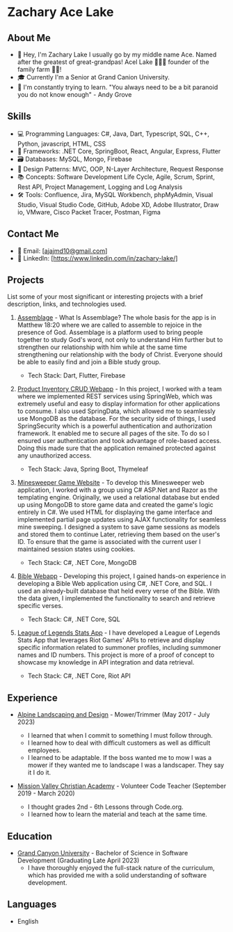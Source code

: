 # Zachary Ace Lake

## About Me

- 👋 Hey, I'm Zachary Lake I usually go by my middle name Ace. Named after the greatest of great-grandpas! Acel Lake 👨🏽‍🌾 founder of the family farm 🚜🥔!
- 🎓 Currently I'm a Senior at Grand Canion University.
- 🌱 I'm constantly trying to learn. "You always need to be a bit paranoid you do not know enough" - Andy Grove

## Skills

- 💻 Programming Languages: C#, Java, Dart, Typescript, SQL, C++, Python, javascript, HTML, CSS
- 🧱 Frameworks: .NET Core, SpringBoot, React, Angular, Express, Flutter
- 🗃️ Databases: MySQL, Mongo, Firebase
- 📔 Design Patterns: MVC, OOP, N-Layer Architecture, Request Response
- 📚 Concepts: Software Development Life Cycle, Agile, Scrum, Sprint, Rest API, Project Management, Logging and Log Analysis
- 🛠️ Tools: Confluence, Jira, MySQL Workbench, phpMyAdmin, Visual Studio, Visual Studio Code, GitHub, Adobe XD, Adobe Illustrator, Draw io, VMware, Cisco Packet Tracer, Postman, Figma

## Contact Me

- 📧 Email: [ajajmd10@gmail.com]
- 💼 LinkedIn: [https://www.linkedin.com/in/zachary-lake/]

## Projects

List some of your most significant or interesting projects with a brief description, links, and technologies used.

1. [Assemblage](https://github.com/AceLake/Assemblage-Flutter) - What Is Assemblage? The whole basis for the app is in Matthew 18:20 where we are called to assemble to rejoice in the presence of God. Assemblage is a platform used to bring people together to study God's word, not only to understand Him further but to strengthen our relationship with him while at the same time strengthening our relationship with the body of Christ. Everyone should be able to easily find and join a Bible study group.
   - Tech Stack: Dart, Flutter, Firebase

2. [Product Inventory CRUD Webapp](https://github.com/Longsleevesz/CST-339-asignment) - In this project, I worked with a team where we implemented REST services using SpringWeb, which was extremely useful and easy to display information for other applications to consume. I also used SpringData, which allowed me to seamlessly use MongoDB as the database. For the security side of things, I used SpringSecurity which is a powerful authentication and authorization framework. It enabled me to secure all pages of the site. To do so I ensured user authentication and took advantage of role-based access. Doing this made sure that the application remained protected against any unauthorized access.

   - Tech Stack: Java, Spring Boot, Thymeleaf

3. [Minesweeper Game Website](https://github.com/Jugooch/Milestone-CST350) - To develop this Minesweeper web application, I worked with a group using C# ASP.Net and Razor as the templating engine. Originally, we used a relational database but ended up using MongoDB to store game data and created the game's logic entirely in C#. We used HTML for displaying the game interface and implemented partial page updates using AJAX functionality for seamless mine sweeping. I designed a system to save game sessions as models and stored them to continue Later, retrieving them based on the user's ID. To ensure that the game is associated with the current user I maintained session states using cookies.

   - Tech Stack: C#, .NET Core, MongoDB  

4. [Bible Webapp](https://github.com/AceLake/BibleAppKJV) - Developing this project, I gained hands-on experience in developing a Bible Web application using C#, .NET Core, and SQL. I used an already-built database that held every verse of the Bible. With the data given, I implemented the functionality to search and retrieve specific verses.

   - Tech Stack: C#, .NET Core, SQL

5. [League of Legends Stats App](https://github.com/AceLake/League-Info-app) - I have developed a League of Legends Stats App that leverages Riot Games' APIs to retrieve and display specific information related to summoner profiles, including summoner names and ID numbers. This project is more of a proof of concept to showcase my knowledge in API integration and data retrieval.

   - Tech Stack: C#, .NET Core, Riot API

## Experience

- [Alpine Landscaping and Design](https://www.alpinedesignsmt.com/) - Mower/Trimmer (May 2017 - July 2023)
  - I learned that when I commit to something I must follow through.
  - I learned how to deal with difficult customers as well as difficult employees.
  - I learned to be adaptable. If the boss wanted me to mow I was a mower if they wanted me to landscape I was a landscaper. They say it I do it.

- [Mission Valley Christian Academy](https://mvcapolson.org/) - Volunteer Code Teacher (September 2019 - March 2020)
  - I thought grades 2nd - 6th Lessons through Code.org.
  - I learned how to learn the material and teach at the same time.

## Education

- [Grand Canyon University](https://www.gcu.edu/) - Bachelor of Science in Software Development (Graduating Late April 2023)
  - I have thoroughly enjoyed the full-stack nature of the curriculum, which has provided me with a solid understanding of software development.


## Languages

- English

